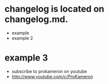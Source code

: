 # changelog is located on changelog.md.
- example
- example 2
# example 3
- subscribe to prokameron on youtube
- http://www.youtube.com/c/ProKameron